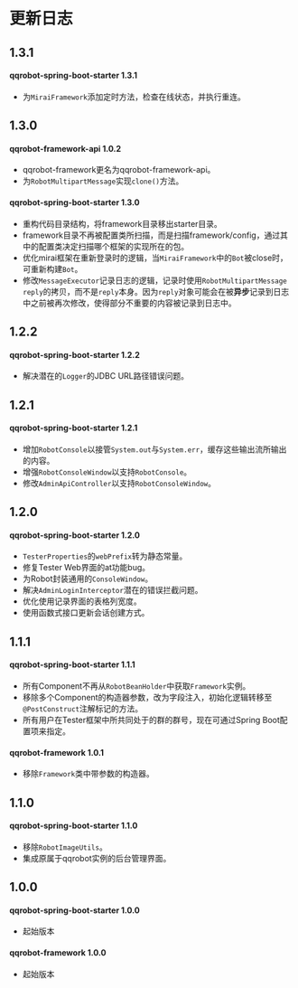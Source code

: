 # 更新日志

## 1.3.1
#### qqrobot-spring-boot-starter 1.3.1
- 为`MiraiFramework`添加定时方法，检查在线状态，并执行重连。

## 1.3.0
#### qqrobot-framework-api 1.0.2
- qqrobot-framework更名为qqrobot-framework-api。
- 为`RobotMultipartMessage`实现`clone()`方法。

#### qqrobot-spring-boot-starter 1.3.0
- 重构代码目录结构，将framework目录移出starter目录。
- framework目录不再被配置类所扫描，而是扫描framework/config，通过其中的配置类决定扫描哪个框架的实现所在的包。
- 优化mirai框架在重新登录时的逻辑，当`MiraiFramework`中的`Bot`被close时，可重新构建`Bot`。
- 修改`MessageExecutor`记录日志的逻辑，记录时使用`RobotMultipartMessage reply`的拷贝，而不是`reply`本身。因为`reply`对象可能会在被**异步**记录到日志中之前被再次修改，使得部分不重要的内容被记录到日志中。

## 1.2.2
#### qqrobot-spring-boot-starter 1.2.2
- 解决潜在的`Logger`的JDBC URL路径错误问题。

## 1.2.1
#### qqrobot-spring-boot-starter 1.2.1
- 增加`RobotConsole`以接管`System.out`与`System.err`，缓存这些输出流所输出的内容。
- 增强`RobotConsoleWindow`以支持`RobotConsole`。
- 修改`AdminApiController`以支持`RobotConsoleWindow`。

## 1.2.0
#### qqrobot-spring-boot-starter 1.2.0
- `TesterProperties`的`webPrefix`转为静态常量。
- 修复Tester Web界面的at功能bug。
- 为Robot封装通用的`ConsoleWindow`。
- 解决`AdminLoginInterceptor`潜在的错误拦截问题。
- 优化使用记录界面的表格列宽度。
- 使用函数式接口更新会话创建方式。

## 1.1.1
#### qqrobot-spring-boot-starter 1.1.1
- 所有Component不再从`RobotBeanHolder`中获取`Framework`实例。
- 移除多个Component的构造器参数，改为字段注入，初始化逻辑转移至`@PostConstruct`注解标记的方法。
- 所有用户在Tester框架中所共同处于的群的群号，现在可通过Spring Boot配置项来指定。

#### qqrobot-framework 1.0.1
- 移除`Framework`类中带参数的构造器。

## 1.1.0
#### qqrobot-spring-boot-starter 1.1.0
- 移除`RobotImageUtils`。
- 集成原属于qqrobot实例的后台管理界面。

## 1.0.0
#### qqrobot-spring-boot-starter 1.0.0
- 起始版本

#### qqrobot-framework 1.0.0
- 起始版本
